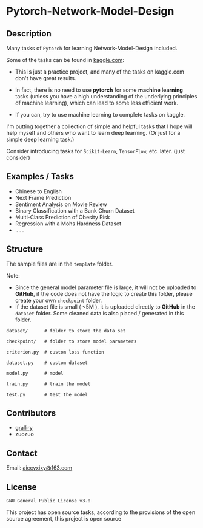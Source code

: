 # Pytorch-Network-Model-Design

## Description

Many tasks of ```Pytorch``` for learning Network-Model-Design included.

Some of the tasks can be found in [kaggle.com](https://kaggle.com):

* This is just a practice project, and many of the tasks on kaggle.com don't have great results.

* In fact, there is no need to use __pytorch__ for some __machine learning__ tasks (unless you have a high understanding of
  the underlying principles of machine learning), which can lead to some less efficient work.

* If you can, try to use machine learning to complete tasks on kaggle.

I'm putting together a collection of simple and helpful tasks that I hope will help myself and others who
want to learn deep learning. (Or just for a simple deep learning task.)

Consider introducing tasks for ```Scikit-Learn```, ```TensorFlow```, etc. later. (just consider)

## Examples / Tasks

* Chinese to English
* Next Frame Prediction
* Sentiment Analysis on Movie Review
* Binary Classification with a Bank Churn Dataset
* Multi-Class Prediction of Obesity Risk
* Regression with a Mohs Hardness Dataset
* ......

## Structure

The sample files are in the ```template``` folder.

Note: 

* Since the general model parameter file is large, it will not be uploaded to __GitHub__, if the code does not
have the logic to create this folder, please create your own ```checkpoint``` folder.
* If the dataset file is small ( <5M ), it is uploaded directly to __GitHub__ in the ```dataset``` folder. Some cleaned data is also placed / generated in this folder.

```
dataset/      # folder to store the data set

checkpoint/   # folder to store model parameters

criterion.py  # custom loss function

dataset.py    # custom dataset

model.py      # model

train.py      # train the model

test.py       # test the model
```

## Contributors

* [gralliry](https://github.com/gralliry)
* zuozuo

## Contact

Email: aiccyxixy@163.com

## License

```GNU General Public License v3.0```

This project has open source tasks, according to the provisions of the open source agreement, this project is open
source